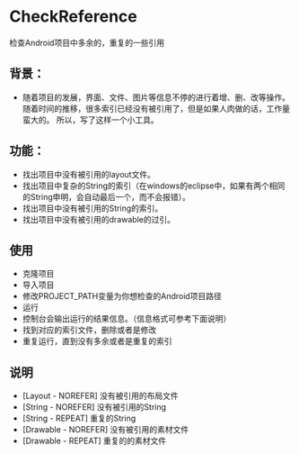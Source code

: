 CheckReference
==============

检查Android项目中多余的，重复的一些引用

## 背景：
* 随着项目的发展，界面、文件、图片等信息不停的进行着增、删、改等操作。随着时间的推移，很多索引已经没有被引用了，但是如果人肉做的话，工作量蛮大的。
所以，写了这样一个小工具。

## 功能：
* 找出项目中没有被引用的layout文件。
* 找出项目中复杂的String的索引（在windows的eclipse中，如果有两个相同的String申明，会自动最后一个，而不会报错）。
* 找出项目中没有被引用的String的索引。
* 找出项目中没有被引用的drawable的过引。

## 使用
* 克隆项目
* 导入项目
* 修改PROJECT_PATH变量为你想检查的Android项目路径
* 运行
* 控制台会输出运行的结果信息。（信息格式可参考下面说明）
* 找到对应的索引文件，删除或者是修改
* 重复运行，直到没有多余或者是重复的索引

## 说明

* [Layout - NOREFER] 没有被引用的布局文件
* [String - NOREFER] 没有被引用的String
* [String - REPEAT] 重复的String
* [Drawable - NOREFER] 没有被引用的素材文件
* [Drawable - REPEAT] 重复的的素材文件

